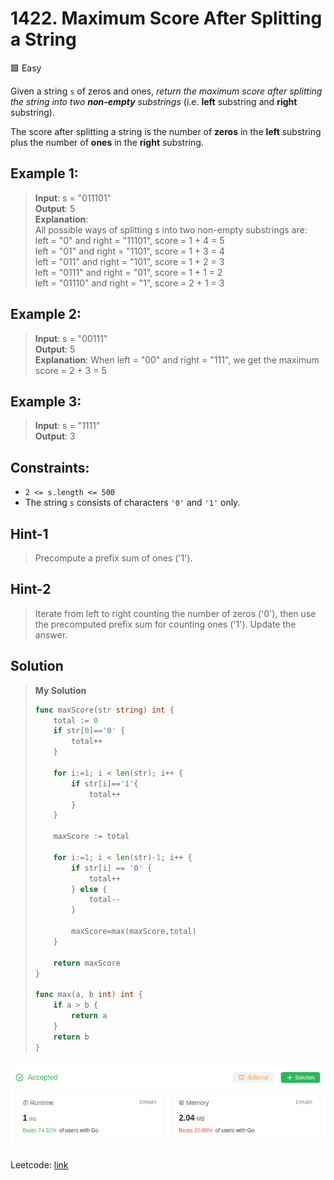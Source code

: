 # 1422. Maximum Score After Splitting a String
🟩 Easy

Given a string `s` of zeros and ones, *return the maximum score after splitting the string into two **non-empty** substrings* (i.e. **left** substring and **right** substring).

The score after splitting a string is the number of **zeros** in the **left** substring plus the number of **ones** in the **right** substring.

## Example 1:
> **Input**: s = "011101" \
> **Output**: 5 \
> **Explanation**: \
> All possible ways of splitting s into two non-empty substrings are:\
> left = "0" and right = "11101", score = 1 + 4 = 5 \
> left = "01" and right = "1101", score = 1 + 3 = 4 \
> left = "011" and right = "101", score = 1 + 2 = 3 \
> left = "0111" and right = "01", score = 1 + 1 = 2 \
> left = "01110" and right = "1", score = 2 + 1 = 3

## Example 2:
> **Input**: s = "00111" \
> **Output**: 5 \
> **Explanation**: When left = "00" and right = "111", we get the maximum score = 2 + 3 = 5 

## Example 3:
> **Input**: s = "1111" \
> **Output**: 3

## Constraints:
* `2 <= s.length <= 500`
* The string `s` consists of characters `'0'` and `'1'` only.

## Hint-1
> Precompute a prefix sum of ones ('1').

## Hint-2
> Iterate from left to right counting the number of zeros ('0'), then use the precomputed prefix sum for counting ones ('1'). Update the answer.

## Solution
> **My Solution**
> ```go
> func maxScore(str string) int {
>     total := 0
>     if str[0]=='0' {
>         total++
>     }
> 
>     for i:=1; i < len(str); i++ {
>         if str[i]=='1'{
>             total++
>         }
>     }
> 
>     maxScore := total
> 
>     for i:=1; i < len(str)-1; i++ {
>         if str[i] == '0' {
>             total++
>         } else {
>             total--
>         }
> 
>         maxScore=max(maxScore,total)
>     }
> 
>     return maxScore
> }
> 
> func max(a, b int) int {
>     if a > b {
>         return a
>     }
>     return b
> }
> ```

![result](1422.png)

Leetcode: [link](https://leetcode.com/problems/maximum-score-after-splitting-a-string/description/)